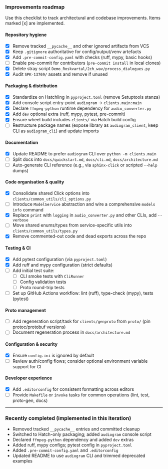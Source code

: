 ### Improvements roadmap

Use this checklist to track architectural and codebase improvements. Items marked [x] are implemented.

#### Repository hygiene
- [x] Remove tracked `__pycache__` and other ignored artifacts from VCS
- [x] Keep `.gitignore` authoritative for config/output/venv artefacts
- [x] Add `.pre-commit-config.yaml` with checks (ruff, mypy, basic hooks)
- [ ] Enable pre-commit for contributors (`pre-commit install` in local clones)
- [x] Delete stray script `Demo_Roskvartal/2ch_wav/process_dialogues.py`
- [x] Audit `SPK-13769/` assets and remove if unused

#### Packaging & distribution
- [x] Standardize on Hatchling in `pyproject.toml` (remove Setuptools stanza)
- [x] Add console script entry-point `audiogram` → `clients.main:main`
- [x] Declare `ffmpeg-python` runtime dependency for `audio_converter.py`
- [x] Add `dev` optional extra (ruff, mypy, pytest, pre-commit)
- [x] Ensure wheel build includes `clients/` via Hatch build config
- [ ] Restructure package names (expose library as `audiogram_client`, keep CLI as `audiogram_cli`) and update imports

#### Documentation
- [x] Update README to prefer `audiogram` CLI over `python -m clients.main`
- [ ] Split docs into `docs/quickstart.md`, `docs/cli.md`, `docs/architecture.md`
- [ ] Auto-generate CLI reference (e.g., via `sphinx-click` or scripted `--help` dumps)

#### Code organisation & quality
- [x] Consolidate shared Click options into `clients/common_utils/cli_options.py`
- [ ] Introduce `ModelService` abstraction and wire a comprehensive `models info` command
- [x] Replace `print` with `logging` in `audio_converter.py` and other CLIs, add `--verbose`
- [ ] Move shared enums/types from service-specific utils into `clients/common_utils/types.py`
- [x] Remove commented-out code and dead exports across the repo

#### Testing & CI
- [x] Add pytest configuration (via `pyproject.toml`)
- [x] Add ruff and mypy configuration (strict defaults)
- [ ] Add initial test suite:
  - [ ] CLI smoke tests with `CliRunner`
  - [ ] Config validation tests
  - [ ] Proto round-trip tests
- [ ] Set up GitHub Actions workflow: lint (ruff), type-check (mypy), tests (pytest)

#### Proto management
- [ ] Add regeneration script/task for `clients/genproto` from `proto/` (pin protoc/protobuf versions)
- [ ] Document regeneration process in `docs/architecture.md`

#### Configuration & security
- [x] Ensure `config.ini` is ignored by default
- [ ] Review auth/config flows; consider optional environment variable support for CI

#### Developer experience
- [x] Add `.editorconfig` for consistent formatting across editors
- [ ] Provide `Makefile` or `invoke` tasks for common operations (lint, test, proto-gen, docs)

---

### Recently completed (implemented in this iteration)
- Removed tracked `__pycache__` entries and committed cleanup
- Switched to Hatch-only packaging; added `audiogram` console script
- Declared `ffmpeg-python` dependency and added `dev` extras
- Added ruff, mypy configs; pytest config in `pyproject.toml`
- Added `.pre-commit-config.yaml` and `.editorconfig`
- Updated README to use `audiogram` CLI and trimmed deprecated examples


